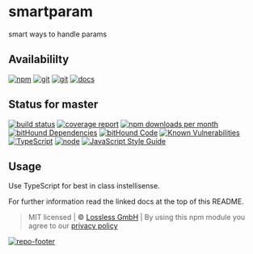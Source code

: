 # smartparam
smart ways to handle params

## Availabililty
[![npm](https://pushrocks.gitlab.io/assets/repo-button-npm.svg)](https://www.npmjs.com/package/@pushrocks/smartparam)
[![git](https://pushrocks.gitlab.io/assets/repo-button-git.svg)](https://GitLab.com/pushrocks/smartparam)
[![git](https://pushrocks.gitlab.io/assets/repo-button-mirror.svg)](https://github.com/pushrocks/smartparam)
[![docs](https://pushrocks.gitlab.io/assets/repo-button-docs.svg)](https://pushrocks.gitlab.io/smartparam/)

## Status for master
[![build status](https://GitLab.com/pushrocks/smartparam/badges/master/build.svg)](https://GitLab.com/pushrocks/smartparam/commits/master)
[![coverage report](https://GitLab.com/pushrocks/smartparam/badges/master/coverage.svg)](https://GitLab.com/pushrocks/smartparam/commits/master)
[![npm downloads per month](https://img.shields.io/npm/dm/@pushrocks/smartparam.svg)](https://www.npmjs.com/package/@pushrocks/smartparam)
[![bitHound Dependencies](https://www.bithound.io/github/pushrocks/smartparam/badges/dependencies.svg)](https://www.bithound.io/github/pushrocks/smartparam/master/dependencies/npm)
[![bitHound Code](https://www.bithound.io/github/pushrocks/smartparam/badges/code.svg)](https://www.bithound.io/github/pushrocks/smartparam)
[![Known Vulnerabilities](https://snyk.io/test/npm/@pushrocks/smartparam/badge.svg)](https://snyk.io/test/npm/@pushrocks/smartparam)
[![TypeScript](https://img.shields.io/badge/TypeScript-2.x-blue.svg)](https://nodejs.org/dist/latest-v6.x/docs/api/)
[![node](https://img.shields.io/badge/node->=%206.x.x-blue.svg)](https://nodejs.org/dist/latest-v6.x/docs/api/)
[![JavaScript Style Guide](https://img.shields.io/badge/code%20style-standard-brightgreen.svg)](http://standardjs.com/)

## Usage
Use TypeScript for best in class instellisense.

For further information read the linked docs at the top of this README.

> MIT licensed | **&copy;** [Lossless GmbH](https://lossless.gmbh)
| By using this npm module you agree to our [privacy policy](https://lossless.gmbH/privacy.html)

[![repo-footer](https://pushrocks.gitlab.io/assets/repo-footer.svg)](https://push.rocks)
